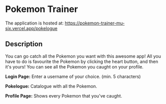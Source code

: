 
# Pokemon Trainer
The application is hosted at: https://pokemon-trainer-mu-six.vercel.app/pokelogue

## Description

You can go catch all the Pokemon you want with this awesome app! 
All you have to do is favourite the Pokemon by clicking the heart button, and then it's yours!
You can see all the Pokemon you caught on your profile.

**Login Page:**
Enter a username of your choice. (min. 5 characters)

**Pokelogue:**
Catalogue with all the Pokemon.

**Profile Page:**
Shows every Pokemon that you've caught.
